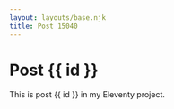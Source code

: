 ```yaml
---
layout: layouts/base.njk
title: Post 15040
---
```


# Post {{ id }}

This is post {{ id }} in my Eleventy project.
